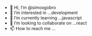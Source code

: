 - 👋 Hi, I’m @simoxgobro
- 👀 I’m interested in ...development
- 🌱 I’m currently learning ...javascript
- 💞️ I’m looking to collaborate on ...react
- 📫 How to reach me ...

<!---
simoxgobro/simoxgobro is a ✨ special ✨ repository because its `README.md` (this file) appears on your GitHub profile.
You can click the Preview link to take a look at your changes.
--->
